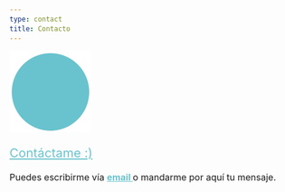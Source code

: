 ```yaml
---
type: contact
title: Contacto
---
```


<div style="align: center; margin-bottom:4%;">
<img src="/images/send140px.gif" alt="email" >
</div>
<a style="font-weight: medium; font-size: 22px; color: rgb(104, 195, 206);" href="mailto:sandra.m.revilla@gmail.com">
Contáctame :)</a>

<p style="font-size: 16px; margin-top: 4%; margin-bottom: -2%">
Puedes escribirme vía <a style="color: rgb(104, 195, 206); font-weight: bold" href="mailto:sandra.m.revilla@gmail.com"> email </a> o mandarme por aquí tu mensaje.</p>
<script type="text/javascript" defer src="//www.123formbuilder.com/embed/5477303.js" data-role="form" data-default-width="650px"></script>


